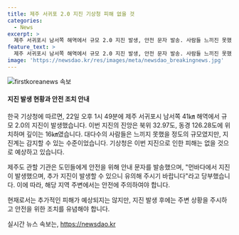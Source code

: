 ```yaml
---
title: 제주 서귀포 2.0 지진 기상청 피해 없을 것
categories:
  - News
excerpt: >
  제주 서귀포시 남서쪽 해역에서 규모 2.0 지진 발생, 안전 문자 발송. 사람들 느끼진 못했지만 조심 요망. 추가 지진 가능성, 피해는 없을 것으로 전망.
feature_text: >
  제주 서귀포시 남서쪽 해역에서 규모 2.0 지진 발생, 안전 문자 발송. 사람들 느끼진 못했지만 조심 요망. 추가 지진 가능성, 피해는 없을 것으로 전망.
image: 'https://newsdao.kr/res/images/meta/newsdao_breakingnews.jpg'
---
```


<p><img src="https://newsdao.kr/res/images/meta/newsdao_breakingnews.jpg" alt="firstkoreanews 속보" /></p>

<h4>지진 발생 현황과 안전 조치 안내</h4>

<p>한국 기상청에 따르면, 22일 오후 1시 49분에 제주 서귀포시 남서쪽 41㎞ 해역에서 규모 2.0의 지진이 발생했습니다. 이번 지진의 진앙은 북위 32.97도, 동경 126.28도에 위치하며 깊이는 16㎞였습니다. 대다수의 사람들은 느끼지 못했을 정도의 규모였지만, 지진계는 감지할 수 있는 수준이었습니다. 기상청은 이번 지진으로 인한 피해는 없을 것으로 예상하고 있습니다.</p>

<p>제주도 관할 기관은 도민들에게 안전을 위해 안내 문자를 발송했으며, "먼바다에서 지진이 발생했으며, 추가 지진이 발생할 수 있으니 유의해 주시기 바랍니다"라고 당부했습니다. 이에 따라, 해당 지역 주변에서는 안전에 주의하여야 합니다.</p>

<p>현재로서는 추가적인 피해가 예상되지는 않지만, 지진 발생 후에는 주변 상황을 주시하고 안전을 위한 조치를 유념해야 합니다.</p>
실시간 뉴스 속보는, <a href="https://newsdao.kr" rel="dofollow">https://newsdao.kr</a>


